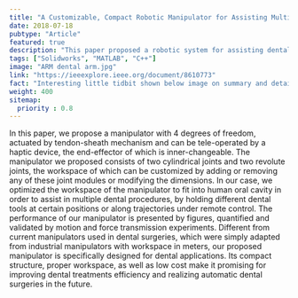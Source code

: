 ```yaml
---
title: "A Customizable, Compact Robotic Manipulator for Assisting Multiple Dental Procedures"
date: 2018-07-18
pubtype: "Article"
featured: true
description: "This paper proposed a robotic system for assisting dental drilling procedures using soft bracing technique."
tags: ["Solidworks", "MATLAB", "C++"]
image: "ARM dental arm.jpg"
link: "https://ieeexplore.ieee.org/document/8610773"
fact: "Interesting little tidbit shown below image on summary and detail page"
weight: 400
sitemap:
  priority : 0.8
---
```



In this paper, we propose a manipulator with 4 degrees of freedom, actuated by tendon-sheath mechanism and can be tele-operated by a haptic device, the end-effector of which is inner-changeable. The manipulator we proposed consists of two cylindrical joints and two revolute joints, the workspace of which can be customized by adding or removing any of these joint modules or modifying the dimensions. In our case, we optimized the workspace of the manipulator to fit into human oral cavity in order to assist in multiple dental procedures, by holding different dental tools at certain positions or along trajectories under remote control. The performance of our manipulator is presented by figures, quantified and validated by motion and force transmission experiments. Different from current manipulators used in dental surgeries, which were simply adapted from industrial manipulators with workspace in meters, our proposed manipulator is specifically designed for dental applications. Its compact structure, proper workspace, as well as low cost make it promising for improving dental treatments efficiency and realizing automatic dental surgeries in the future.